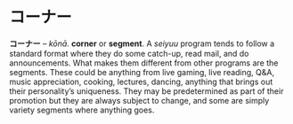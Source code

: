 # コーナー

**コーナー** – *kōnā*. **corner** or **segment**. A *seiyuu* program tends to follow a standard format where they do some catch-up, read mail, and do announcements. What makes them different from other programs are the segments. These could be anything from live gaming, live reading, Q&A, music appreciation, cooking, lectures, dancing, anything that brings out their personality’s uniqueness. They may be predetermined as part of their promotion but they are always subject to change, and some are simply variety segments where anything goes.
